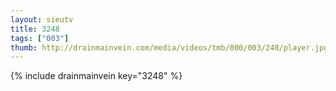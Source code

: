 ```yaml
--- 
layout: sieutv
title: 3248
tags: ["003"]
thumb: http://drainmainvein.com/media/videos/tmb/000/003/248/player.jpg
---
```

{% include drainmainvein key="3248" %} 

